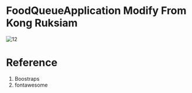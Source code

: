 # FoodQueueApplication Modify From Kong Ruksiam

![12](https://user-images.githubusercontent.com/62991197/101657992-2028dc00-3a77-11eb-9edc-2483318a708f.jpg)



# Reference

1. Boostraps
    <link rel="stylesheet" href="https://maxcdn.bootstrapcdn.com/bootstrap/4.5.2/css/bootstrap.min.css">
    <script src="https://ajax.googleapis.com/ajax/libs/jquery/3.5.1/jquery.min.js"></script>
    <script src="https://cdnjs.cloudflare.com/ajax/libs/popper.js/1.16.0/umd/popper.min.js"></script>
    <script src="https://ajax.googleapis.com/ajax/libs/jquery/3.5.1/jquery.min.js"></script>
2. fontawesome   
<link rel="stylesheet" href="https://pro.fontawesome.com/releases/v5.10.0/css/all.css" integrity="sha384-AYmEC3Yw5cVb3ZcuHtOA93w35dYTsvhLPVnYs9eStHfGJvOvKxVfELGroGkvsg+p" crossorigin="anonymous"/>



